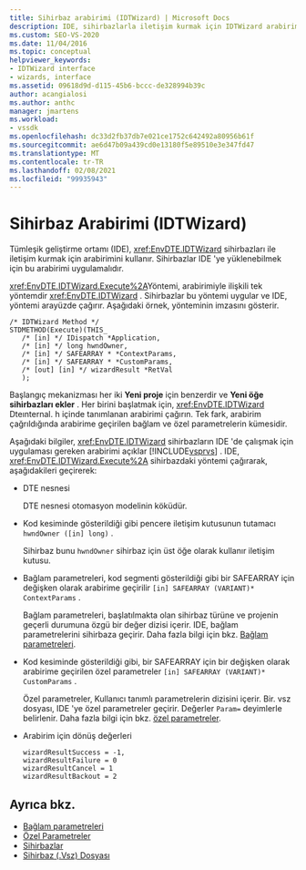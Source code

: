 ```yaml
---
title: Sihirbaz arabirimi (IDTWizard) | Microsoft Docs
description: IDE, sihirbazlarla iletişim kurmak için IDTWizard arabirimini kullanır. Sihirbazlar, IDE 'ye yüklenmek için bu arabirimi uygulamalıdır.
ms.custom: SEO-VS-2020
ms.date: 11/04/2016
ms.topic: conceptual
helpviewer_keywords:
- IDTWizard interface
- wizards, interface
ms.assetid: 09618d9d-d115-45b6-bccc-de328994b39c
author: acangialosi
ms.author: anthc
manager: jmartens
ms.workload:
- vssdk
ms.openlocfilehash: dc33d2fb37db7e021ce1752c642492a80956b61f
ms.sourcegitcommit: ae6d47b09a439cd0e13180f5e89510e3e347fd47
ms.translationtype: MT
ms.contentlocale: tr-TR
ms.lasthandoff: 02/08/2021
ms.locfileid: "99935943"
---
```

# <a name="wizard-interface-idtwizard"></a>Sihirbaz Arabirimi (IDTWizard)
Tümleşik geliştirme ortamı (IDE), <xref:EnvDTE.IDTWizard> sihirbazları ile iletişim kurmak için arabirimini kullanır. Sihirbazlar IDE 'ye yüklenebilmek için bu arabirimi uygulamalıdır.

 <xref:EnvDTE.IDTWizard.Execute%2A>Yöntemi, arabirimiyle ilişkili tek yöntemdir <xref:EnvDTE.IDTWizard> . Sihirbazlar bu yöntemi uygular ve IDE, yöntemi arayüzde çağırır. Aşağıdaki örnek, yönteminin imzasını gösterir.

```
/* IDTWizard Method */
STDMETHOD(Execute)(THIS_
   /* [in] */ IDispatch *Application,
   /* [in] */ long hwndOwner,
   /* [in] */ SAFEARRAY * *ContextParams,
   /* [in] */ SAFEARRAY * *CustomParams,
   /* [out] [in] */ wizardResult *RetVal
   );
```

 Başlangıç mekanizması her iki **Yeni proje** için benzerdir ve **Yeni öğe sihirbazları ekler** . Her birini başlatmak için, <xref:EnvDTE.IDTWizard> Dteınternal. h içinde tanımlanan arabirimi çağırın. Tek fark, arabirim çağrıldığında arabirime geçirilen bağlam ve özel parametrelerin kümesidir.

 Aşağıdaki bilgiler, <xref:EnvDTE.IDTWizard> sihirbazların IDE 'de çalışmak için uygulaması gereken arabirimi açıklar [!INCLUDE[vsprvs](../../code-quality/includes/vsprvs_md.md)] . IDE, <xref:EnvDTE.IDTWizard.Execute%2A> sihirbazdaki yöntemi çağırarak, aşağıdakileri geçirerek:

- DTE nesnesi

     DTE nesnesi otomasyon modelinin köküdür.

- Kod kesiminde gösterildiği gibi pencere iletişim kutusunun tutamacı `hwndOwner ([in] long)` .

     Sihirbaz bunu `hwndOwner` sihirbaz için üst öğe olarak kullanır iletişim kutusu.

- Bağlam parametreleri, kod segmenti gösterildiği gibi bir SAFEARRAY için değişken olarak arabirime geçirilir `[in] SAFEARRAY (VARIANT)* ContextParams` .

     Bağlam parametreleri, başlatılmakta olan sihirbaz türüne ve projenin geçerli durumuna özgü bir değer dizisi içerir. IDE, bağlam parametrelerini sihirbaza geçirir. Daha fazla bilgi için bkz. [Bağlam parametreleri](../../extensibility/internals/context-parameters.md).

- Kod kesiminde gösterildiği gibi, bir SAFEARRAY için bir değişken olarak arabirime geçirilen özel parametreler `[in] SAFEARRAY (VARIANT)* CustomParams` .

     Özel parametreler, Kullanıcı tanımlı parametrelerin dizisini içerir. Bir. vsz dosyası, IDE 'ye özel parametreler geçirir. Değerler `Param=` deyimlerle belirlenir. Daha fazla bilgi için bkz. [özel parametreler](../../extensibility/internals/custom-parameters.md).

- Arabirim için dönüş değerleri

    ```
    wizardResultSuccess = -1,
    wizardResultFailure = 0
    wizardResultCancel = 1
    wizardResultBackout = 2
    ```

## <a name="see-also"></a>Ayrıca bkz.
- [Bağlam parametreleri](../../extensibility/internals/context-parameters.md)
- [Özel Parametreler](../../extensibility/internals/custom-parameters.md)
- [Sihirbazlar](../../extensibility/internals/wizards.md)
- [Sihirbaz (.Vsz) Dosyası](../../extensibility/internals/wizard-dot-vsz-file.md)
